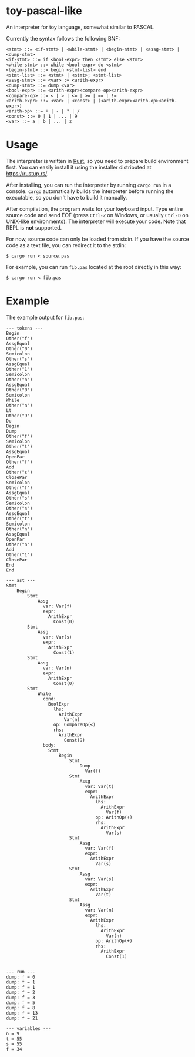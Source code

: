 # toy-pascal-like

An interpreter for toy language, somewhat similar to PASCAL.

Currently the syntax follows the following BNF:

```bnf
<stmt> ::= <if-stmt> | <while-stmt> | <begin-stmt> | <assg-stmt> | <dump-stmt>
<if-stmt> ::= if <bool-expr> then <stmt> else <stmt>
<while-stmt> ::= while <bool-expr> do <stmt>
<begin-stmt> ::= begin <stmt-list> end
<stmt-list> ::= <stmt> | <stmt>; <stmt-list>
<assg-stmt> ::= <var> := <arith-expr>
<dump-stmt> ::= dump <var>
<bool-expr> ::= <arith-expr><compare-op><arith-expr>
<compare-op> ::= < | > | <= | >= | == | !=
<arith-expr> ::= <var> | <const> | (<arith-expr><arith-op><arith-expr>)
<arith-op> ::= + | - | * | /
<const> ::= 0 | 1 | ... | 9
<var> ::= a | b | ... | z
```

# Usage

The interpreter is written in [Rust](https://www.rust-lang.org/ja), so you need to prepare build environment first. You can easily install it using the installer distributed at <https://rustup.rs/>.

After installing, you can run the interpreter by running `cargo run` in a console. `cargo` automatically builds the interpreter before running the executable, so you don't have to build it manually.

After compilation, the program waits for your keyboard input. Type entire source code and send EOF (press `Ctrl-Z` on Windows, or usually `Ctrl-D` on UNIX-like environments). The interpreter will execute your code. Note that REPL is **not** supported.

For now, source code can only be loaded from stdin. If you have the source code as a text file, you can redirect it to the stdin:

```
$ cargo run < source.pas
```

For example, you can run `fib.pas` located at the root directly in this way:

```
$ cargo run < fib.pas
```

# Example

The example output for `fib.pas`:

```text
--- tokens ---
Begin
Other("f")
AssgEqual
Other("0")
Semicolon
Other("s")
AssgEqual
Other("1")
Semicolon
Other("n")
AssgEqual
Other("0")
Semicolon
While
Other("n")
Lt
Other("9")
Do
Begin
Dump
Other("f")
Semicolon
Other("t")
AssgEqual
OpenPar
Other("f")
Add
Other("s")
ClosePar
Semicolon
Other("f")
AssgEqual
Other("s")
Semicolon
Other("s")
AssgEqual
Other("t")
Semicolon
Other("n")
AssgEqual
OpenPar
Other("n")
Add
Other("1")
ClosePar
End
End

--- ast ---
Stmt
    Begin
        Stmt
            Assg
              var: Var(f)
              expr:
                ArithExpr
                  Const(0)
        Stmt
            Assg
              var: Var(s)
              expr:
                ArithExpr
                  Const(1)
        Stmt
            Assg
              var: Var(n)
              expr:
                ArithExpr
                  Const(0)
        Stmt
            While
              cond:
                BoolExpr
                  lhs:
                    ArithExpr
                      Var(n)
                  op: CompareOp(<)
                  rhs:
                    ArithExpr
                      Const(9)
              body:
                Stmt
                    Begin
                        Stmt
                            Dump
                              Var(f)
                        Stmt
                            Assg
                              var: Var(t)
                              expr:
                                ArithExpr
                                  lhs:
                                    ArithExpr
                                      Var(f)
                                  op: ArithOp(+)
                                  rhs:
                                    ArithExpr
                                      Var(s)
                        Stmt
                            Assg
                              var: Var(f)
                              expr:
                                ArithExpr
                                  Var(s)
                        Stmt
                            Assg
                              var: Var(s)
                              expr:
                                ArithExpr
                                  Var(t)
                        Stmt
                            Assg
                              var: Var(n)
                              expr:
                                ArithExpr
                                  lhs:
                                    ArithExpr
                                      Var(n)
                                  op: ArithOp(+)
                                  rhs:
                                    ArithExpr
                                      Const(1)


--- run ---
dump: f = 0
dump: f = 1
dump: f = 1
dump: f = 2
dump: f = 3
dump: f = 5
dump: f = 8
dump: f = 13
dump: f = 21

--- variables ---
n = 9
t = 55
s = 55
f = 34
```
